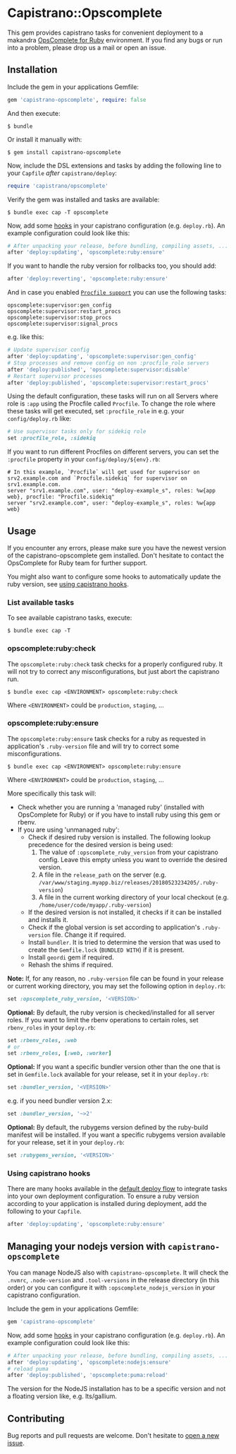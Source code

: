 # Capistrano::Opscomplete

This gem provides capistrano tasks for convenient deployment to a makandra [OpsComplete for Ruby](https://opscomplete.com/ruby) environment. If you find any bugs or run into a problem, please drop us a mail or open an issue.

## Installation

Include the gem in your applications Gemfile:

```ruby
gem 'capistrano-opscomplete', require: false
```

And then execute:

    $ bundle

Or install it manually with:

    $ gem install capistrano-opscomplete

Now, include the DSL extensions and tasks by adding the following line to your `Capfile` _after_ `capistrano/deploy`:

```ruby
require 'capistrano/opscomplete'
```

Verify the gem was installed and tasks are available:

    $ bundle exec cap -T opscomplete

Now, add some [hooks](#using-capistrano-hooks) in your capistrano configuration (e.g. `deploy.rb`).
An example configuration could look like this:

```ruby
# After unpacking your release, before bundling, compiling assets, ...
after 'deploy:updating', 'opscomplete:ruby:ensure'
```

If you want to handle the ruby version for rollbacks too, you should add:

```ruby
after 'deploy:reverting', 'opscomplete:ruby:ensure'
```

And in case you enabled [`Procfile support`](https://makandracards.com/opscomplete/67829-procfile-support) you can use the following tasks:

    opscomplete:supervisor:gen_config
    opscomplete:supervisor:restart_procs
    opscomplete:supervisor:stop_procs
    opscomplete:supervisor:signal_procs

e.g. like this:

```ruby
# Update supervisor config
after 'deploy:updating', 'opscomplete:supervisor:gen_config'
# Stop processes and remove config on non :procfile_role servers
after 'deploy:published', 'opscomplete:supervisor:disable'
# Restart supervisor processes
after 'deploy:published', 'opscomplete:supervisor:restart_procs'
```

Using the default configuration, these tasks will run on all Servers where role is `:app` using the Procfile called `Procfile`.
To change the role where these tasks will get executed, set `:procfile_role` in e.g. your `config/deploy.rb` like:

```ruby
# Use supervisor tasks only for sidekiq role
set :procfile_role, :sidekiq
```

If you want to run different Procfiles on different servers, you can set the `:procfile` property in your `config/deploy/${env}.rb`:

```
# In this example, `Procfile` will get used for supervisor on srv2.example.com and `Procfile.sidekiq` for supervisor on srv1.example.com.
server "srv1.example.com", user: "deploy-example_s", roles: %w{app web}, procfile: "Procfile.sidekiq"
server "srv2.example.com", user: "deploy-example_s", roles: %w{app web}
```

## Usage

If you encounter any errors, please make sure you have the newest version of the capistrano-opscomplete gem installed. Don't hesitate to contact the OpsComplete for Ruby team for further support.

You might also want to configure some hooks to automatically update the ruby version, see [using capistrano hooks](#using-capistrano-hooks).


### List available tasks

To see available capistrano tasks, execute:

    $ bundle exec cap -T


### opscomplete:ruby:check

The `opscomplete:ruby:check` task checks for a properly configured ruby. It will not try to correct any misconfigurations, but just abort the capistrano run.

    $ bundle exec cap <ENVIRONMENT> opscomplete:ruby:check

Where `<ENVIRONMENT>` could be `production`, `staging`, ...


### opscomplete:ruby:ensure

The `opscomplete:ruby:ensure` task checks for a ruby as requested in application's `.ruby-version` file and will try to correct some misconfigurations.

    $ bundle exec cap <ENVIRONMENT> opscomplete:ruby:ensure

Where `<ENVIRONMENT>` could be `production`, `staging`, ...

More specifically this task will:
  - Check whether you are running a 'managed ruby' (installed with OpsComplete for Ruby) or if you have to install ruby using this gem or rbenv.
  - If you are using 'unmanaged ruby':
    - Check if desired ruby version is installed. The following lookup precedence for the desired version is being used:
      1) The value of `:opscomplete_ruby_version` from your capistrano config. Leave this empty unless you want to override the desired version.
      2) A file in the `release_path` on the server (e.g. `/var/www/staging.myapp.biz/releases/20180523234205/.ruby-version`)
      3) A file in the current working directory of your local checkout (e.g. `/home/user/code/myapp/.ruby-version`)
    - If the desired version is not installed, it checks if it can be installed and installs it.
    - Check if the global version is set according to application's `.ruby-version` file. Change it if required.
    - Install `bundler`. It is tried to determine the version that was used to create the `Gemfile.lock` (`BUNDLED WITH`) if it is present.
    - Install `geordi` gem if required.
    - Rehash the shims if required.

**Note:** If, for any reason, no `.ruby-version` file can be found in your release or current working directory, you may set the following option in `deploy.rb`:

```ruby
set :opscomplete_ruby_version, '<VERSION>'
```

**Optional:** By default, the ruby version is checked/installed for all server roles. If you want to limit the rbenv operations to certain roles, set `rbenv_roles` in your `deploy.rb`:

```ruby
set :rbenv_roles, :web
# or
set :rbenv_roles, [:web, :worker]
```

**Optional:** If you want a specific bundler version other than the one that is set in `Gemfile.lock` available for your release, set it in your `deploy.rb`:

```ruby
set :bundler_version, '<VERSION>'
```

e.g. if you need bundler version 2.x:

```ruby
set :bundler_version, '~>2'
```

**Optional:** By default, the rubygems version defined by the ruby-build manifest will be installed. If you want a specific rubygems version available for your release, set it in your `deploy.rb`:

```ruby
set :rubygems_version, '<VERSION>'
```

### Using capistrano hooks

There are many hooks available in the [default deploy flow](https://capistranorb.com/documentation/getting-started/flow/) to integrate tasks into your own deployment configuration. To ensure a ruby version according to your application is installed during deployment, add the following to your `Capfile`.

```ruby
after 'deploy:updating', 'opscomplete:ruby:ensure'
```

## Managing your nodejs version with `capistrano-opscomplete`

You can manage NodeJS also with `capistrano-opscomplete`. It will check the `.nvmrc`, `.node-version` and `.tool-versions` in the release directory (in this order) or you can configure it with `:opscomplete_nodejs_version` in your capistrano configuration.

Include the gem in your applications Gemfile:

```ruby
gem 'capistrano-opscomplete'
```

Now, add some [hooks](#using-capistrano-hooks) in your capistrano configuration (e.g. `deploy.rb`).
An example configuration could look like this:

```ruby
# After unpacking your release, before bundling, compiling assets, ...
after 'deploy:updating', 'opscomplete:nodejs:ensure'
# reload puma
after 'deploy:published', 'opscomplete:puma:reload'
```

The version for the NodeJS installation has to be a specific version and not a floating version like, e.g. lts/gallium.

## Contributing

Bug reports and pull requests are welcome. Don't hesitate to [open a new issue](https://github.com/makandra/capistrano-opscomplete/issues/new).
